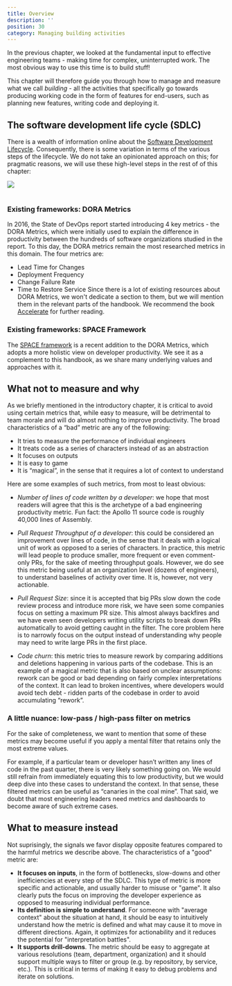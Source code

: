 ```yaml
---
title: Overview
description: ''
position: 30
category: Managing building activities
---
```


In the previous chapter, we looked at the fundamental input to effective engineering teams - making time for complex, uninterrupted work. The most obvious way to use this time is to build stuff! 

This chapter will therefore guide you through how to manage and measure what we call *building* - all the activities that specifically go towards producing working code in the form of features for end-users, such as planning new features, writing code and deploying it.
## The software development life cycle (SDLC)

There is a wealth of information online about the [Software Development Lifecycle](https://en.wikipedia.org/wiki/Systems_development_life_cycle). Consequently, there is some variation in terms of the various steps of the lifecycle. We do not take an opinionated approach on this; for pragmatic reasons, we will use these high-level steps in the rest of of this chapter:

<img src="sflc.svg" class="mx-auto" style="min-height: 2rem;"/>

<Insert analogy with factory>


### Existing frameworks: DORA Metrics

In 2016, the State of DevOps report started introducing 4 key metrics - the DORA Metrics, which were initially used to explain the difference in productivity between the hundreds of software organizations studied in the report. To this day, the DORA metrics remain the most researched metrics in this domain. The four metrics are:
- Lead Time for Changes
- Deployment Frequency
- Change Failure Rate
- Time to Restore Service
Since there is a lot of existing resources about DORA Metrics, we won't dedicate a section to them, but we will mention them in the relevant parts of the handbook. We recommend the book [Accelerate](https://www.amazon.com/Accelerate-Software-Performing-Technology-Organizations) for further reading.

### Existing frameworks: SPACE Framework
The [SPACE framework](https://queue.acm.org/detail.cfm?id=3454124) is a recent addition to the DORA Metrics, which adopts a more holistic view on developer productivity. We see it as a complement to this handbook, as we share many underlying values and approaches with it.

## What not to measure and why

As we briefly mentioned in the introductory chapter, it is critical to avoid using certain metrics that, while easy to measure, will be detrimental to team morale and will do almost nothing to improve productivity. The broad characteristics of a “bad” metric are any of the following:

- It tries to measure the performance of individual engineers
- It treats code as a series of characters instead of as an abstraction
- It focuses on outputs
- It is easy to game
- It is “magical”, in the sense that it requires a lot of context to understand

Here are some examples of such metrics, from most to least obvious:

- *Number of lines of code written by a developer*: we hope that most readers will agree that this is the archetype of a bad engineering productivity metric. Fun fact: the Apollo 11 source code is roughly 40,000 lines of Assembly. 
 
- *Pull Request Throughput of a developer*: this could be considered an improvement over lines of code, in the sense that it deals with a logical unit of work as opposed to a series of characters. In practice, this metric will lead people to produce smaller, more frequent or even comment-only PRs, for the sake of meeting throughput goals. However, we do see this metric being useful at an organization level (dozens of engineers), to understand baselines of activity over time. It is, however, not very actionable.

- *Pull Request Size*: since it is accepted that big PRs slow down the code review process and introduce more risk, we have seen some companies focus on setting a maximum PR size. This almost always backfires and we have even seen developers writing utility scripts to break down PRs automatically to avoid getting caught in the filter. The core problem here is to narrowly focus on the output instead of understanding why people may need to write large PRs in the first place.
 
- *Code churn*: this metric tries to measure rework by comparing additions and deletions happening in various parts of the codebase. This is an example of a magical metric that is also based on unclear assumptions: rework can be good or bad depending on fairly complex interpretations of the context. It can lead to broken incentives, where developers would avoid tech debt - ridden parts of the codebase in order to avoid accumulating “rework”.

### A little nuance: low-pass / high-pass filter on metrics

For the sake of completeness, we want to mention that some of these metrics may become useful if you apply a mental filter that retains only the most extreme values. 

For example, if a particular team or developer hasn’t written any lines of code in the past quarter, there is very likely something going on. We would still refrain from immediately equating this to low productivity, but we would deep dive into these cases to understand the context. In that sense, these filtered metrics can be useful as “canaries in the coal mine”. That said, we doubt that most engineering leaders need metrics and dashboards to become aware of such extreme cases. 

## What to measure instead

Not suprisingly, the signals we favor display opposite features compared to the harmful metrics we describe above. The characteristics of a "good" metric are:

- **It focuses on inputs**, in the form of bottlenecks, slow-downs and other inefficiencies at every step of the SDLC. This type of metric is more specific and actionable, and usually harder to misuse or "game". It also clearly puts the focus on improving the developer experience as opposed to measuring individual performance.
- **Its definition is simple to understand**. For someone with "average context" about the situation at hand, it should be easy to intuitively understand how the metric is defined and what may cause it to move in different directions. Again, it optimizes for actionability and it reduces the potential for "interpretation battles".
- **It supports drill-downs**. The metric should be easy to aggregate at various resolutions (team, department, organization) and it should support multiple ways to filter or group (e.g. by repository, by service, etc.). This is critical in terms of making it easy to debug problems and iterate on solutions.